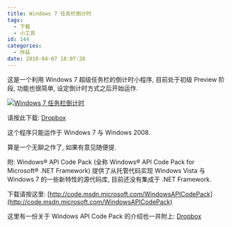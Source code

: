 ```yaml
---
title: Windows 7 任务栏倒计时
tags:
  - 下载
  - 小工具
id: 144
categories:
  - 作品
date: 2010-04-07 18:07:28
---
```


这是一个利用 Windows 7 超级任务栏的倒计时小程序, 目前处于初级 Preview 阶段, 功能也很简单, 设定倒计时方式之后开始运作.

[![Windows 7 任务栏倒计时](//beamnote-img.oss-cn-shanghai.aliyuncs.com/2010/windows-7-taskbar-countdown.png)](//beamnote-img.oss-cn-shanghai.aliyuncs.com/2010/windows-7-taskbar-countdown.png)<!-- more -->

请按此下载: [Dropbox](https://dl.dropbox.com/u/5793811/Win7TaskbarTools.zip)

这个程序只能运作于 Windows 7 与 Windows 2008.

算是一个无聊之作了, 如果有意见随便提.

附: Windows® API Code Pack (全称 Windows® API Code Pack for Microsoft® .NET Framework) 提供了从托管代码实现 Windows Vista 与 Windows 7 的一些新特性的源代码库, 目前还没有集成于 .NET Framework.

下载请按这里: [http://code.msdn.microsoft.com/WindowsAPICodePack](http://code.msdn.microsoft.com/WindowsAPICodePack)

这里有一份关于 Windows API Code Pack 的介绍也一并附上: [Dropbox](https://dl.dropbox.com/u/5793811/API_Code_Pack_for_NET_Framework.pptx)
